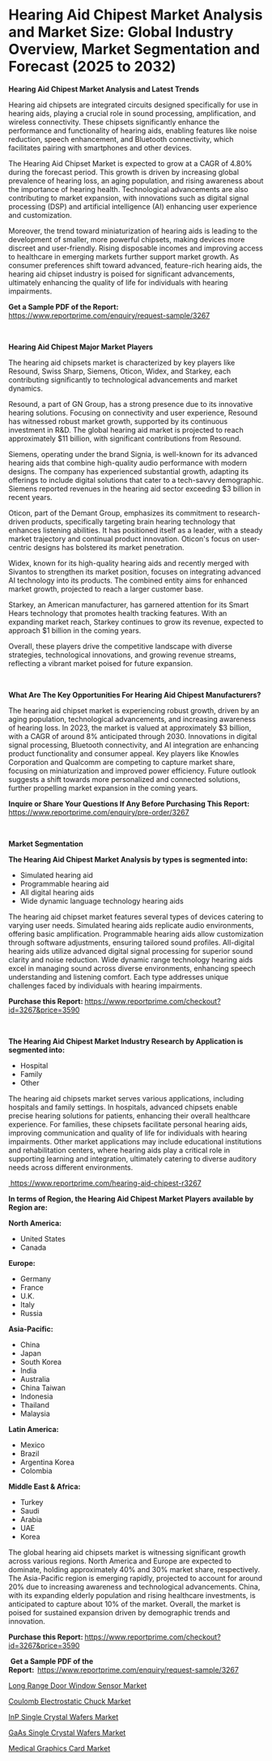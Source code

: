 <p><h1>Hearing Aid Chipest Market Analysis and Market Size: Global Industry Overview, Market Segmentation and Forecast (2025 to 2032)</h1></p><p><strong>Hearing Aid Chipest Market Analysis and Latest Trends</strong></p>
<p><p>Hearing aid chipsets are integrated circuits designed specifically for use in hearing aids, playing a crucial role in sound processing, amplification, and wireless connectivity. These chipsets significantly enhance the performance and functionality of hearing aids, enabling features like noise reduction, speech enhancement, and Bluetooth connectivity, which facilitates pairing with smartphones and other devices.</p><p>The Hearing Aid Chipset Market is expected to grow at a CAGR of 4.80% during the forecast period. This growth is driven by increasing global prevalence of hearing loss, an aging population, and rising awareness about the importance of hearing health. Technological advancements are also contributing to market expansion, with innovations such as digital signal processing (DSP) and artificial intelligence (AI) enhancing user experience and customization.</p><p>Moreover, the trend toward miniaturization of hearing aids is leading to the development of smaller, more powerful chipsets, making devices more discreet and user-friendly. Rising disposable incomes and improving access to healthcare in emerging markets further support market growth. As consumer preferences shift toward advanced, feature-rich hearing aids, the hearing aid chipset industry is poised for significant advancements, ultimately enhancing the quality of life for individuals with hearing impairments.</p></p>
<p><strong>Get a Sample PDF of the Report:&nbsp;</strong> <a href="https://www.reportprime.com/enquiry/request-sample/3267?utm_campaign=2112&utm_medium=2&utm_source=Github&utm_content=ia&utm_term=18032025&utm_id=hearing-aid-chipest">https://www.reportprime.com/enquiry/request-sample/3267</a></p>
<p>&nbsp;</p>
<p><strong>Hearing Aid Chipest Major Market Players</strong></p>
<p><p>The hearing aid chipsets market is characterized by key players like Resound, Swiss Sharp, Siemens, Oticon, Widex, and Starkey, each contributing significantly to technological advancements and market dynamics. </p><p>Resound, a part of GN Group, has a strong presence due to its innovative hearing solutions. Focusing on connectivity and user experience, Resound has witnessed robust market growth, supported by its continuous investment in R&D. The global hearing aid market is projected to reach approximately $11 billion, with significant contributions from Resound.</p><p>Siemens, operating under the brand Signia, is well-known for its advanced hearing aids that combine high-quality audio performance with modern designs. The company has experienced substantial growth, adapting its offerings to include digital solutions that cater to a tech-savvy demographic. Siemens reported revenues in the hearing aid sector exceeding $3 billion in recent years.</p><p>Oticon, part of the Demant Group, emphasizes its commitment to research-driven products, specifically targeting brain hearing technology that enhances listening abilities. It has positioned itself as a leader, with a steady market trajectory and continual product innovation. Oticon's focus on user-centric designs has bolstered its market penetration.</p><p>Widex, known for its high-quality hearing aids and recently merged with Sivantos to strengthen its market position, focuses on integrating advanced AI technology into its products. The combined entity aims for enhanced market growth, projected to reach a larger customer base.</p><p>Starkey, an American manufacturer, has garnered attention for its Smart Hears technology that promotes health tracking features. With an expanding market reach, Starkey continues to grow its revenue, expected to approach $1 billion in the coming years.</p><p>Overall, these players drive the competitive landscape with diverse strategies, technological innovations, and growing revenue streams, reflecting a vibrant market poised for future expansion.</p></p>
<p>&nbsp;</p>
<p><strong>What Are The Key Opportunities For Hearing Aid Chipest Manufacturers?</strong></p>
<p><p>The hearing aid chipset market is experiencing robust growth, driven by an aging population, technological advancements, and increasing awareness of hearing loss. In 2023, the market is valued at approximately $3 billion, with a CAGR of around 8% anticipated through 2030. Innovations in digital signal processing, Bluetooth connectivity, and AI integration are enhancing product functionality and consumer appeal. Key players like Knowles Corporation and Qualcomm are competing to capture market share, focusing on miniaturization and improved power efficiency. Future outlook suggests a shift towards more personalized and connected solutions, further propelling market expansion in the coming years.</p></p>
<p><strong>Inquire or Share Your Questions If Any Before Purchasing This Report:</strong> <a href="https://www.reportprime.com/enquiry/pre-order/3267?utm_campaign=2112&utm_medium=2&utm_source=Github&utm_content=ia&utm_term=18032025&utm_id=hearing-aid-chipest">https://www.reportprime.com/enquiry/pre-order/3267</a></p>
<p>&nbsp;</p>
<p><strong>Market Segmentation</strong></p>
<p><strong>The Hearing Aid Chipest Market Analysis by types is segmented into:</strong></p>
<p><ul><li>Simulated hearing aid</li><li>Programmable hearing aid</li><li>All digital hearing aids</li><li>Wide dynamic language technology hearing aids</li></ul></p>
<p><p>The hearing aid chipset market features several types of devices catering to varying user needs. Simulated hearing aids replicate audio environments, offering basic amplification. Programmable hearing aids allow customization through software adjustments, ensuring tailored sound profiles. All-digital hearing aids utilize advanced digital signal processing for superior sound clarity and noise reduction. Wide dynamic range technology hearing aids excel in managing sound across diverse environments, enhancing speech understanding and listening comfort. Each type addresses unique challenges faced by individuals with hearing impairments.</p></p>
<p><strong>Purchase this Report:&nbsp;</strong><a href="https://www.reportprime.com/checkout?id=3267&price=3590&utm_campaign=2112&utm_medium=2&utm_source=Github&utm_content=ia&utm_term=18032025&utm_id=hearing-aid-chipest">https://www.reportprime.com/checkout?id=3267&price=3590</a></p>
<p>&nbsp;</p>
<p><strong>The Hearing Aid Chipest Market Industry Research by Application is segmented into:</strong></p>
<p><ul><li>Hospital</li><li>Family</li><li>Other</li></ul></p>
<p><p>The hearing aid chipsets market serves various applications, including hospitals and family settings. In hospitals, advanced chipsets enable precise hearing solutions for patients, enhancing their overall healthcare experience. For families, these chipsets facilitate personal hearing aids, improving communication and quality of life for individuals with hearing impairments. Other market applications may include educational institutions and rehabilitation centers, where hearing aids play a critical role in supporting learning and integration, ultimately catering to diverse auditory needs across different environments.</p></p>
<p><a href="https://www.reportprime.com/hearing-aid-chipest-r3267?utm_campaign=2112&utm_medium=2&utm_source=Github&utm_content=ia&utm_term=18032025&utm_id=hearing-aid-chipest">&nbsp;https://www.reportprime.com/hearing-aid-chipest-r3267</a></p>
<p><strong>In terms of Region, the Hearing Aid Chipest Market Players available by Region are:</strong></p>
<p>
    <p> <strong> North America: </strong>
        <ul>
            <li>United States</li>
            <li>Canada</li>
        </ul>
        </p> 
    <p> <strong> Europe: </strong>
        <ul>
            <li>Germany</li>
            <li>France</li>
            <li>U.K.</li>
            <li>Italy</li>
            <li>Russia</li>
        </ul>
        </p> 
    <p> <strong> Asia-Pacific: </strong>
        <ul>
            <li>China</li>
            <li>Japan</li>
            <li>South Korea</li>
            <li>India</li>
            <li>Australia</li>
            <li>China Taiwan</li>
            <li>Indonesia</li>
            <li>Thailand</li>
            <li>Malaysia</li>
        </ul>
        </p> 
    <p> <strong> Latin America: </strong>
        <ul>
            <li>Mexico</li>
            <li>Brazil</li>
            <li>Argentina Korea</li>
            <li>Colombia</li>
        </ul>
        </p> 
    <p> <strong> Middle East & Africa: </strong>
        <ul>
            <li>Turkey</li>
            <li>Saudi</li>
            <li>Arabia</li>
            <li>UAE</li>
            <li>Korea</li>
        </ul>
    </p>
    </p>
<p><p>The global hearing aid chipsets market is witnessing significant growth across various regions. North America and Europe are expected to dominate, holding approximately 40% and 30% market share, respectively. The Asia-Pacific region is emerging rapidly, projected to account for around 20% due to increasing awareness and technological advancements. China, with its expanding elderly population and rising healthcare investments, is anticipated to capture about 10% of the market. Overall, the market is poised for sustained expansion driven by demographic trends and innovation.</p></p>
<p><strong>Purchase this Report: </strong><a href="https://www.reportprime.com/checkout?id=3267&price=3590&utm_campaign=2112&utm_medium=2&utm_source=Github&utm_content=ia&utm_term=18032025&utm_id=hearing-aid-chipest">https://www.reportprime.com/checkout?id=3267&price=3590</a></p>
<p>&nbsp;<strong>Get a Sample PDF of the Report:&nbsp;&nbsp;</strong><a href="https://www.reportprime.com/enquiry/request-sample/3267?utm_campaign=2112&utm_medium=2&utm_source=Github&utm_content=ia&utm_term=18032025&utm_id=hearing-aid-chipest">https://www.reportprime.com/enquiry/request-sample/3267</a></p>
<p><strong></strong></p>
<p><p><a href="https://github.com/kimberjam0i/Market-Research-Report-List-1/blob/main/long-range-door-window-sensor-market.md?utm_campaign=2112&utm_medium=2&utm_source=Github&utm_content=ia&utm_term=18032025&utm_id=hearing-aid-chipest">Long Range Door Window Sensor Market</a></p><p><a href="https://github.com/hammelximalschid/Market-Research-Report-List-1/blob/main/coulomb-electrostatic-chuck-market.md?utm_campaign=2112&utm_medium=2&utm_source=Github&utm_content=ia&utm_term=18032025&utm_id=hearing-aid-chipest">Coulomb Electrostatic Chuck Market</a></p><p><a href="https://github.com/osbornrdaflalo/Market-Research-Report-List-1/blob/main/inp-single-crystal-wafers-market.md?utm_campaign=2112&utm_medium=2&utm_source=Github&utm_content=ia&utm_term=18032025&utm_id=hearing-aid-chipest">InP Single Crystal Wafers Market</a></p><p><a href="https://github.com/antonioc6hal/Market-Research-Report-List-1/blob/main/gaas-single-crystal-wafers-market.md?utm_campaign=2112&utm_medium=2&utm_source=Github&utm_content=ia&utm_term=18032025&utm_id=hearing-aid-chipest">GaAs Single Crystal Wafers Market</a></p><p><a href="https://github.com/lashaunm5st/Market-Research-Report-List-1/blob/main/medical-graphics-card-market.md?utm_campaign=2112&utm_medium=2&utm_source=Github&utm_content=ia&utm_term=18032025&utm_id=hearing-aid-chipest">Medical Graphics Card Market</a></p></p>